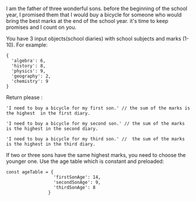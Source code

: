 I am the father of three wonderful sons. before the beginning of the school year, I promised them that I would buy a bicycle for someone who would bring the best marks at the end of the school year. it's time to keep promises and I count on you.

You have 3 input objects(school diaries) with school subjects and marks (1-10). For example:
```
{
  'algebra': 6,
  'history': 8,
  'physics': 9,
  'geography': 2,
  'chemistry': 9
}
```
Return please :
```
'I need to buy a bicycle for my first son.' // the sum of the marks is the highest  in the first diary.

'I need to buy a bicycle for my second son.' // the sum of the marks is the highest in the second diary.

'I need to buy a bicycle for my third son.' //  the sum of the marks is the highest in the third diary.
```
If two or three sons have the same highest marks, you need to choose the younger one. Use the age table which is constant and preloaded:
```
const ageTable = {
                  'firstSonAge': 14,
                  'secondSonAge': 9,
                  'thirdSonAge': 8
                }
```